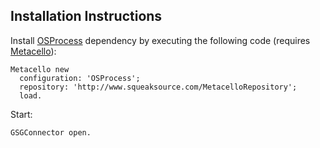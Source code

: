 ## Installation Instructions
Install [OSProcess] dependency by executing the following code (requires [Metacello]):
```smalltalk
Metacello new
  configuration: 'OSProcess';
  repository: 'http://www.squeaksource.com/MetacelloRepository';
  load.
```
Start:
```smalltalk
GSGConnector open.
```


<!-- References -->
[OSProcess]: http://www.squeaksource.com/OSProcess.html
[Metacello]: https://github.com/Metacello/metacello

